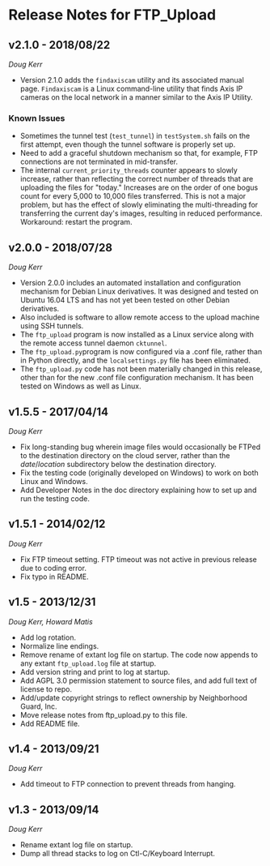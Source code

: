 # Release Notes for FTP_Upload

## v2.1.0 - 2018/08/22
_Doug Kerr_

* Version 2.1.0 adds the `findaxiscam` utility and its associated manual page.
`Findaxiscam` is a Linux command-line utility that finds Axis IP cameras on
the local network in a manner similar to the
Axis IP Utility.

### Known Issues

* Sometimes the tunnel test (`test_tunnel`) in `testSystem.sh` fails
on the first attempt, even though the tunnel software is properly set up.
* Need to add a graceful shutdown mechanism so that, for example, FTP connections are not terminated in mid-transfer.
* The internal `current_priority_threads` counter appears to slowly increase, rather than reflecting the correct number of threads that are uploading the files for "today."  Increases are on the order of one bogus count for every 5,000 to 10,000 files transferred.  This is not a major problem, but has the effect of slowly eliminating the multi-threading for transferring the current day's images, resulting in reduced performance. Workaround: restart the program.

## v2.0.0 - 2018/07/28
_Doug Kerr_

* Version 2.0.0 includes an automated installation and configuration
mechanism for Debian Linux derivatives.  It was designed and tested on 
Ubuntu 16.04 LTS and has not yet been tested on other Debian derivatives.
* Also included is software to allow remote access to the upload machine
using SSH tunnels.
* The `ftp_upload` program is now installed as a Linux service along with 
the remote access tunnel daemon `cktunnel`.
* The `ftp_upload.py`program is now configured via a .conf file, 
rather than in Python
directly, and the `localsettings.py` file has been eliminated.
* The `ftp_upload.py` code has not been materially changed in this release, 
other than for the new .conf file configuration mechanism.  It has been tested
on Windows as well as Linux.

## v1.5.5 - 2017/04/14
_Doug Kerr_

* Fix long-standing bug wherein image files would occasionally be FTPed to the
destination directory on the cloud server, rather than the _date_/_location_ 
subdirectory below the destination directory.
* Fix the testing code (originally developed on Windows) to work on both
Linux and Windows.
* Add Developer Notes in the doc directory explaining how to set up and run
the testing code.


## v1.5.1 - 2014/02/12
_Doug Kerr_

* Fix FTP timeout setting.  FTP timeout was not active in previous release due to coding error.
* Fix typo in README.

## v1.5 - 2013/12/31
_Doug Kerr, Howard Matis_

* Add log rotation.
* Normalize line endings.
* Remove rename of extant log file on startup.  The code now appends to any extant `ftp_upload.log` file at startup.
* Add version string and print to log at startup.
* Add AGPL 3.0 permission statement to source files, and add full text of license to repo.
* Add/update copyright strings to reflect ownership by Neighborhood Guard, Inc.
* Move release notes from ftp_upload.py to this file.
* Add README file.

## v1.4 - 2013/09/21
_Doug Kerr_

* Add timeout to FTP connection to prevent threads from hanging.

## v1.3 - 2013/09/14
_Doug Kerr_

* Rename extant log file on startup.
* Dump all thread stacks to log on Ctl-C/Keyboard Interrupt.
